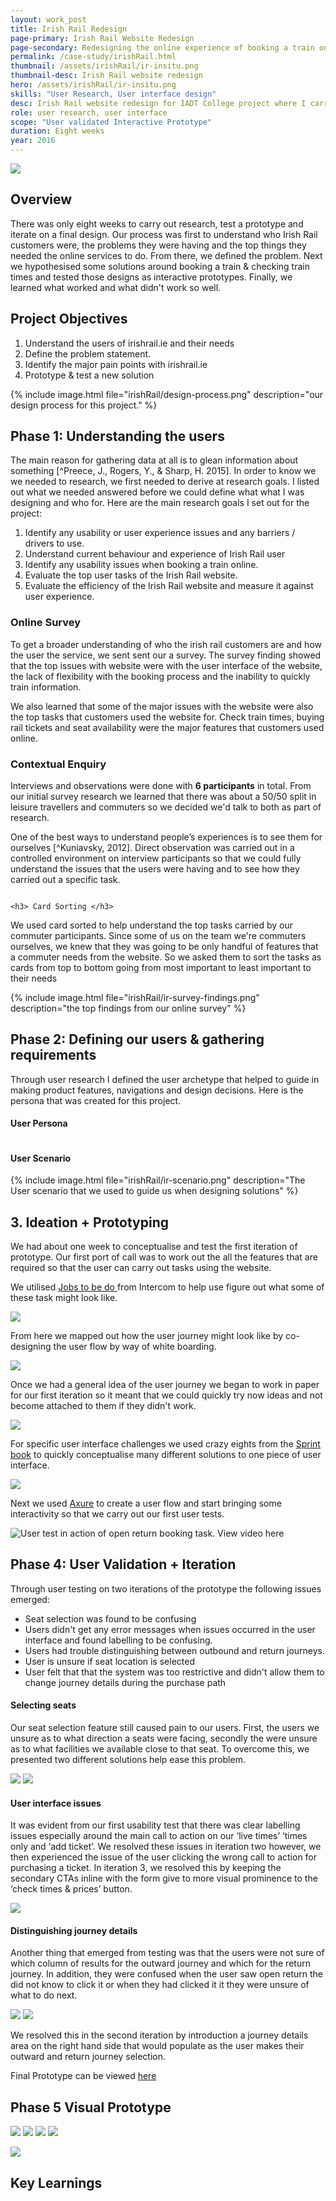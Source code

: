 ```yaml
---
layout: work_post
title: Irish Rail Redesign
page-primary: Irish Rail Website Redesign
page-secondary: Redesigning the online experience of booking a train online.
permalink: /case-study/irishRail.html
thumbnail: /assets/irishRail/ir-insitu.png
thumbnail-desc: Irish Rail website redesign
hero: /assets/irishRail/ir-insitu.png
skills: "User Research, User interface design"
desc: Irish Rail website redesign for IADT College project where I carried out user research, practiced iterative design & validated through usability testing.
role: user research, user interface 
scope: "User validated Interactive Prototype"
duration: Eight weeks
year: 2016
---
```


![](/assets/irishRail/ir-insitu.png)

## Overview

There was only eight weeks to carry out research, test a prototype and iterate on a final design. Our process was first to understand who Irish Rail customers were, the problems they were having and the top things they needed the online services to do. From there, we defined the problem. Next we hypothesised some solutions around booking a train & checking train times and tested those designs as interactive prototypes. Finally, we learned what worked and what didn't work so well.

## Project Objectives

1. Understand the users of irishrail.ie and their needs
2. Define the problem statement.
3. Identify the major pain points with irishrail.ie
4. Prototype & test a new solution


{% include image.html file="irishRail/design-process.png" description="our design process for this project." %}



## Phase 1: Understanding the users

The main reason for gathering data at all is to glean information about something [^Preece, J., Rogers, Y., & Sharp, H. 2015]. In order to know we we needed to research, we first needed to derive at research goals. I listed out what we needed answered before we could define what what I was designing and who for. Here are the main research goals I set out for the project:

1. Identify any usability or user experience issues and any barriers / drivers to use.
2. Understand current behaviour and experience of Irish Rail user
3. Identify any usability issues when booking a train online.
4. Evaluate the top user tasks of the Irish Rail website.
5. Evaluate the efficiency of the Irish Rail website and measure it against user experience. 


### Online Survey 

To get a broader understanding of who the irish rail customers are and how the user the service, we sent sent our a survey. The survey finding showed that the top issues with website were with the user interface of the website, the lack of flexibility with the booking process and the inability to quickly train information. 

We also learned that some of the major issues with the website were also the top tasks that customers used the website for. Check train times, buying rail tickets and seat availability were the major features that customers used online. 


### Contextual Enquiry

Interviews and observations were done with **6 participants** in total. From our initial survey research we learned that there was about a 50/50 split in leisure travellers and commuters so we decided we'd talk to both as part of research.

One of the best ways to understand people’s experiences is to see them for ourselves [^Kuniavsky, 2012]. Direct observation was carried out in a controlled environment on interview participants so that we could fully understand the issues that the users were having and to see how they carried out a specific task. 

<img src="https://n00162913.files.wordpress.com/2017/02/screenshot-2017-02-05-23-37-25.png?w=739" alt="">

<div>
        <img class="float-right" src="https://n00162913.files.wordpress.com/2017/02/img_8329.jpg?w=350" alt="">
    
    <h3> Card Sorting </h3>
    
<p>We used card sorted to help understand the top tasks carried by our commuter participants. Since some of us on the team we're commuters ourselves, we knew that they was going to be only handful of features that a commuter needs from the website. So we asked them to sort the tasks as cards from top to bottom going from most important to least important to their needs
    </p>
</div>

{% include image.html file="irishRail/ir-survey-findings.png" description="the top findings from our online survey" %}


## Phase 2: Defining our users & gathering requirements

Through user research I defined the user archetype that helped to guide in making product features, navigations and design decisions. Here is the persona that was created for this project.


#### User Persona

<img src="https://n00162913.files.wordpress.com/2017/02/persona.jpg?w=739" alt="">

#### User Scenario

{% include image.html file="irishRail/ir-scenario.png" description="The User scenario that we used to guide us when designing solutions" %}


## 3. Ideation + Prototyping

We had about one week to conceptualise and test the first iteration of prototype. Our first port of call was to work out the all the features that are required so that the user can carry out tasks using the website. 

We utilised [Jobs to be do ](https://www.intercom.com/books/jobs-to-be-done) from Intercom to help use figure out what some of these task might look like.

![](/assets/irishRail/ir-job-story.png)


From here we mapped out how the user journey might look like by co-designing the user flow by way of white boarding. 

![](/assets/irishRail/it-whiteboarding.jpg)

Once we had a general idea of the user journey we  began to work in paper for our first iteration so it meant that we could quickly try now ideas and not become attached to them if they didn't work. 

<img src="/assets/irishRail/irish-rail-seat-selection-1697.jpg" />


For specific user interface challenges we used crazy eights from the [Sprint book](http://www.gv.com/sprint/) to quickly conceptualise many different solutions to one piece of user interface.

<img class="" src="/assets/irishRail/ir-crazy-eights.jpg" />

Next we used [Axure](https://www.axure.com/) to create a user flow and start bringing some interactivity so that we carry out our first user tests.

![User test in action of open return booking task. View video here](https://n00162913.files.wordpress.com/2017/02/screenshot-2017-02-05-20-57-49.png)

## Phase 4: User Validation + Iteration

Through user testing on two iterations of the prototype the following issues emerged:

- Seat selection was found to be confusing
- Users didn't get any error messages when issues occurred in the user interface and found labelling to be confusing. 
- Users had trouble distinguishing between outbound and return journeys.
- User is unsure if seat location is selected
- User felt that that the system was too restrictive and didn't allow them to change journey details during the purchase path

#### Selecting seats

Our seat selection feature still caused pain to our users. First, the users we unsure as to what direction a seats were facing, secondly the were unsure as to what facilities we available close to that seat. To overcome this, we presented two different solutions help ease this problem.

![](https://n00162913.files.wordpress.com/2017/02/screenshot-2017-02-05-18-41-23.png?w=357&h=253)
![](https://n00162913.files.wordpress.com/2017/02/screenshot-2017-02-05-18-44-33.png?w=374&h=253)


#### User interface issues

It was evident from our first usability test that there was clear labelling issues especially around the main call to action on our ‘live times’ ‘times only and ‘add ticket’. We resolved these issues in iteration two however, we then experienced the issue of the user clicking the wrong call to action for purchasing a ticket.  In iteration 3, we resolved this by keeping the secondary CTAs inline with the form give to more visual prominence to the ‘check times & prices’ button.

![](https://n00162913.files.wordpress.com/2017/02/screenshot-2017-02-05-21-49-10.png?w=739)


#### Distinguishing journey details

Another thing that emerged from testing was that the users were not sure of which column of results for the outward journey and which for the return journey. In addition, they were confused when the user saw open return the did not know to click it or when they had clicked it it they were unsure of what to do next.

![](https://n00162913.files.wordpress.com/2017/02/screenshot-2017-02-06-00-15-46.png&w=357&h=253)
![](https://n00162913.files.wordpress.com/2017/02/screenshot-2017-02-05-18-10-421.png&w=357&h=253)

We resolved this in the second iteration by introduction a journey details area on the right hand side that would populate as the user makes their outward and return journey selection.

Final Prototype can be viewed [here]()

## Phase 5 Visual Prototype 

![](/assets/irishRail/ir-final-1v4.jpg)
![](/assets/irishRail/ir-final-3v4.jpg)
![](/assets/irishRail/ir-final-4v4.jpg)
![](/assets/irishRail/ir-final-5v4.jpg)



![](/assets/irishRail/ir-insitu.png)


## Key Learnings